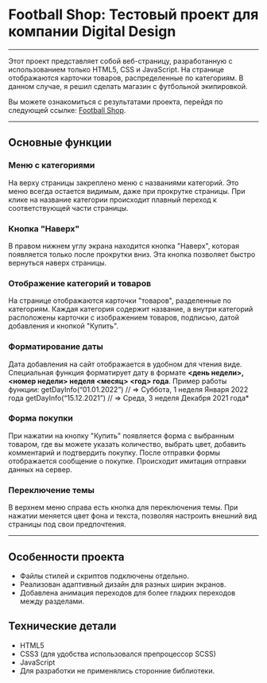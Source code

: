 # Football Shop: Тестовый проект для компании Digital Design

---

Этот проект представляет собой веб-страницу, разработанную с использованием только HTML5, CSS и JavaScript. На странице отображаются карточки товаров, распределенные по категориям. В данном случае, я решил сделать магазин с футбольной экипировкой.

Вы можете ознакомиться с результатами проекта, перейдя по следующей ссылке: [Football Shop](https://shishkin25.github.io/football-shop).

---

## Основные функции

### Меню с категориями

На верху страницы закреплено меню с названиями категорий. Это меню всегда остается видимым, даже при прокрутке страницы. При клике на название категории происходит плавный переход к соответствующей части страницы.

### Кнопка "Наверх"

В правом нижнем углу экрана находится кнопка "Наверх", которая появляется только после прокрутки вниз. Эта кнопка позволяет быстро вернуться наверх страницы.

### Отображение категорий и товаров

На странице отображаются карточки "товаров", разделенные по категориям. Каждая категория содержит название, а внутри категорий расположены карточки с изображением товаров, подписью, датой добавления и кнопкой "Купить".

### Форматирование даты

Дата добавления на сайт отображается в удобном для чтения виде. Специальная функция форматирует дату в формате **<день недели>, <номер недели> неделя <месяц> <год> года**.
Пример работы функции:
getDayInfo(“01.01.2022”) // => Суббота, 1 неделя Января 2022 года
getDayInfo(“15.12.2021”) // => Среда, 3 неделя Декабря 2021 года\*

### Форма покупки

При нажатии на кнопку "Купить" появляется форма с выбранным товаром, где вы можете указать количество, выбрать цвет, добавить комментарий и подтвердить покупку. После отправки формы отображается сообщение о покупке. Происходит имитация отправки данных на сервер.

### Переключение темы

В верхнем меню справа есть кнопка для переключения темы. При нажатии меняется цвет фона и текста, позволяя настроить внешний вид страницы под свои предпочтения.

---

## Особенности проекта

- Файлы стилей и скриптов подключены отдельно.
- Реализован адаптивный дизайн для разных ширин экранов.
- Добавлена анимация переходов для более гладких переходов между разделами.

## Технические детали

- HTML5
- CSS3 (для удобства использовался препроцессор SCSS)
- JavaScript
- Для разработки не применялись сторонние библиотеки.
